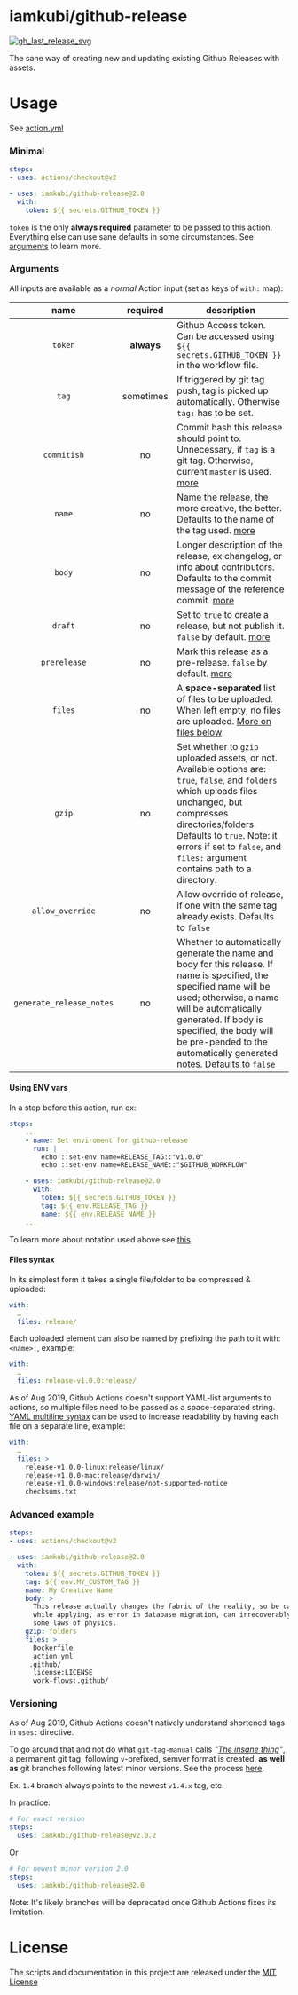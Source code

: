 # iamkubi/github-release

[![gh_last_release_svg]][gh_last_release_url]

[gh_last_release_svg]: https://img.shields.io/github/v/release/iamkubi/github-release?sort=semver
[gh_last_release_url]: https://github.com/iamkubi/github-release/releases/latest

The sane way of creating new and updating existing Github Releases with assets.

# Usage

See [action.yml](action.yml)


### Minimal

```yaml
steps:
- uses: actions/checkout@v2

- uses: iamkubi/github-release@2.0
  with:
    token: ${{ secrets.GITHUB_TOKEN }}
```

`token` is the only **always required** parameter to be passed to this action.  Everything else can use sane defaults in some circumstances.  See [arguments] to learn more.

[arguments]: #Arguments


### Arguments

All inputs are available as a _normal_ Action input (set as keys of `with:` map):


|           name           | required   | description
|:------------------------:|:----------:|----------------
|         `token`          | **always** | Github Access token. Can be accessed using `${{ secrets.GITHUB_TOKEN }}` in the workflow file.
|          `tag`           | sometimes  | If triggered by git tag push, tag is picked up automatically.  Otherwise `tag:` has to be set.
|       `commitish`        | no         | Commit hash this release should point to.  Unnecessary, if `tag` is a git tag.  Otherwise, current `master` is used. [more]
|          `name`          | no         | Name the release, the more creative, the better. Defaults to the name of the tag used. [more]
|          `body`          | no         | Longer description of the release, ex changelog, or info about contributors.  Defaults to the commit message of the reference commit. [more]
|         `draft`          | no         | Set to `true` to create a release, but not publish it. `false` by default. [more]
|       `prerelease`       | no         | Mark this release as a pre-release. `false` by default. [more]
|         `files`          | no         | A **space-separated** list of files to be uploaded. When left empty, no files are uploaded. [More on files below]
|          `gzip`          | no         | Set whether to `gzip` uploaded assets, or not.  Available options are: `true`, `false`, and `folders` which uploads files unchanged, but compresses directories/folders.  Defaults to `true`.  Note: it errors if set to `false`, and `files:` argument contains path to a directory.
|   `allow_override`       | no         | Allow override of release, if one with the same tag already exists.  Defaults to `false`
| `generate_release_notes` | no         | Whether to automatically generate the name and body for this release. If name is specified, the specified name will be used; otherwise, a name will be automatically generated. If body is specified, the body will be pre-pended to the automatically generated notes.  Defaults to `false` 

[more]: https://developer.github.com/v3/repos/releases/#create-a-release
[More on files below]: #Files-syntax


#### Using ENV vars

In a step before this action, run ex:

```yml
steps:
    ...
    - name: Set enviroment for github-release
      run: |
        echo ::set-env name=RELEASE_TAG::"v1.0.0"
        echo ::set-env name=RELEASE_NAME::"$GITHUB_WORKFLOW"

    - uses: iamkubi/github-release@2.0
      with:
        token: ${{ secrets.GITHUB_TOKEN }}
        tag: ${{ env.RELEASE_TAG }}
        name: ${{ env.RELEASE_NAME }}
    ...
```

To learn more about notation used above see [this].

[this]: https://help.github.com/en/articles/development-tools-for-github-actions#set-an-environment-variable-set-env


#### Files syntax

In its simplest form it takes a single file/folder to be compressed & uploaded:

```yaml
with:
  …
  files: release/
```

Each uploaded element can also be named by prefixing the path to it with: `<name>:`, example:

```yaml
with:
  …
  files: release-v1.0.0:release/
```

As of Aug 2019, Github Actions doesn't support YAML-list arguments to actions, so multiple files need to be passed as a space-separated string.  [YAML multiline syntax] can be used to increase readability by having each file on a separate line, example:

```yaml
with:
  …
  files: >
    release-v1.0.0-linux:release/linux/
    release-v1.0.0-mac:release/darwin/
    release-v1.0.0-windows:release/not-supported-notice
    checksums.txt      
```
[YAML multiline syntax]: https://yaml-multiline.info/ 


### Advanced example

```yaml
steps:
- uses: actions/checkout@v2

- uses: iamkubi/github-release@2.0
  with:
    token: ${{ secrets.GITHUB_TOKEN }}
    tag: ${{ env.MY_CUSTOM_TAG }}
    name: My Creative Name
    body: >
      This release actually changes the fabric of the reality, so be careful 
      while applying, as error in database migration, can irrecoverably wipe 
      some laws of physics.  
    gzip: folders
    files: >
      Dockerfile
      action.yml
     .github/
      license:LICENSE
      work-flows:.github/
```


### Versioning

As of Aug 2019, Github Actions doesn't natively understand shortened tags in `uses:` directive.

To go around that and not do what `git-tag-manual` calls _"[The insane thing]"_, a permanent git tag, following `v`-prefixed, semver format is created, **as well as** git branches following latest minor versions.  See the process [here].

Ex. `1.4` branch always points to the newest `v1.4.x` tag, etc.

In practice:

```yaml
# For exact version
steps:
  uses: iamkubi/github-release@v2.0.2
```

Or

```yaml
# For newest minor version 2.0
steps:
  uses: iamkubi/github-release@2.0
```

Note: It's likely branches will be deprecated once Github Actions fixes its limitation.

[The insane thing]: https://git-scm.com/docs/git-tag#_on_re_tagging
[here]: .github/workflows/on-tag.yml


# License

The scripts and documentation in this project are released under the [MIT License](LICENSE)
